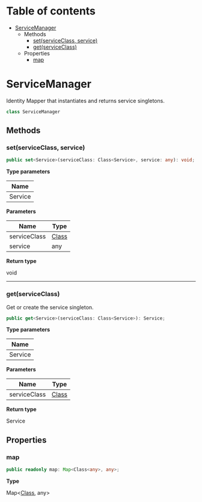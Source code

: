 # Table of contents

* [ServiceManager][ClassDeclaration-5]
    * Methods
        * [set(serviceClass, service)][MethodDeclaration-0]
        * [get(serviceClass)][MethodDeclaration-1]
    * Properties
        * [map][PropertyDeclaration-8]

# ServiceManager

Identity Mapper that instantiates and returns service singletons.

```typescript
class ServiceManager
```
## Methods

### set(serviceClass, service)

```typescript
public set<Service>(serviceClass: Class<Service>, service: any): void;
```

**Type parameters**

| Name    |
| ------- |
| Service |

**Parameters**

| Name         | Type                                     |
| ------------ | ---------------------------------------- |
| serviceClass | [Class][TypeAliasDeclaration-1]<Service> |
| service      | any                                      |

**Return type**

void

----------

### get(serviceClass)

Get or create the service singleton.

```typescript
public get<Service>(serviceClass: Class<Service>): Service;
```

**Type parameters**

| Name    |
| ------- |
| Service |

**Parameters**

| Name         | Type                                     |
| ------------ | ---------------------------------------- |
| serviceClass | [Class][TypeAliasDeclaration-1]<Service> |

**Return type**

Service

## Properties

### map

```typescript
public readonly map: Map<Class<any>, any>;
```

**Type**

Map<[Class][TypeAliasDeclaration-1]<any>, any>

[ClassDeclaration-5]: servicemanager.md#servicemanager
[MethodDeclaration-0]: servicemanager.md#setserviceclass-service
[TypeAliasDeclaration-1]: ../index.md#class
[MethodDeclaration-1]: servicemanager.md#getserviceclass
[TypeAliasDeclaration-1]: ../index.md#class
[PropertyDeclaration-8]: servicemanager.md#map
[TypeAliasDeclaration-1]: ../index.md#class